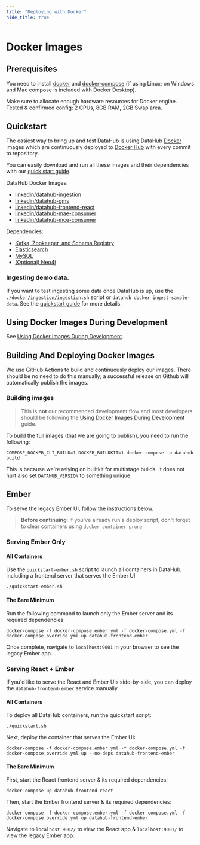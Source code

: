 ```yaml
---
title: "Deploying with Docker"
hide_title: true
---
```


# Docker Images

## Prerequisites
You need to install [docker](https://docs.docker.com/install/) and
[docker-compose](https://docs.docker.com/compose/install/) (if using Linux; on Windows and Mac compose is included with
Docker Desktop).

Make sure to allocate enough hardware resources for Docker engine. Tested & confirmed config: 2 CPUs, 8GB RAM, 2GB Swap
area.

## Quickstart

The easiest way to bring up and test DataHub is using DataHub [Docker](https://www.docker.com) images 
which are continuously deployed to [Docker Hub](https://hub.docker.com/u/linkedin) with every commit to repository.

You can easily download and run all these images and their dependencies with our
[quick start guide](../docs/quickstart.md).

DataHub Docker Images:

* [linkedin/datahub-ingestion](https://hub.docker.com/r/linkedin/datahub-ingestion)
* [linkedin/datahub-gms](https://cloud.docker.com/repository/docker/linkedin/datahub-gms/)
* [linkedin/datahub-frontend-react](https://cloud.docker.com/repository/docker/linkedin/datahub-frontend-react/)
* [linkedin/datahub-mae-consumer](https://cloud.docker.com/repository/docker/linkedin/datahub-mae-consumer/)
* [linkedin/datahub-mce-consumer](https://cloud.docker.com/repository/docker/linkedin/datahub-mce-consumer/)

Dependencies:
* [Kafka, Zookeeper, and Schema Registry](kafka-setup)
* [Elasticsearch](elasticsearch-setup)
* [MySQL](mysql)
* [(Optional) Neo4j](neo4j)

### Ingesting demo data.

If you want to test ingesting some data once DataHub is up, use the `./docker/ingestion/ingestion.sh` script or `datahub docker ingest-sample-data`. See the [quickstart guide](../docs/quickstart.md) for more details.

## Using Docker Images During Development

See [Using Docker Images During Development](../docs/docker/development.md).

## Building And Deploying Docker Images

We use GitHub Actions to build and continuously deploy our images. There should be no need to do this manually; a
successful release on Github will automatically publish the images.

### Building images

> This is **not** our recommended development flow and most developers should be following the
> [Using Docker Images During Development](../docs/docker/development.md) guide.

To build the full images (that we are going to publish), you need to run the following:

```
COMPOSE_DOCKER_CLI_BUILD=1 DOCKER_BUILDKIT=1 docker-compose -p datahub build
```

This is because we're relying on builtkit for multistage builds. It does not hurt also set `DATAHUB_VERSION` to
something unique.

## Ember
To serve the legacy Ember UI, follow the instructions below.

> **Before continuing**: If you've already run a deploy script, don't forget to clear containers using `docker container prune`

### Serving Ember Only

#### All Containers 

Use the `quickstart-ember.sh` script to launch all containers in DataHub, including a frontend server that serves the Ember UI
```
./quickstart-ember.sh
```

#### The Bare Minimum
Run the following command to launch only the Ember server and its required dependencies

```
docker-compose -f docker-compose.ember.yml -f docker-compose.yml -f docker-compose.override.yml up datahub-frontend-ember
```

Once complete, navigate to `localhost:9001` in your browser to see the legacy Ember app.

### Serving React + Ember
If you'd like to serve the React and Ember UIs side-by-side, you can deploy the `datahub-frontend-ember` service manually.

#### All Containers

To deploy all DataHub containers, run the quickstart script:
```
./quickstart.sh
```

Next, deploy the container that serves the Ember UI:

```
docker-compose -f docker-compose.ember.yml -f docker-compose.yml -f docker-compose.override.yml up --no-deps datahub-frontend-ember
```

#### The Bare Minimum
First, start the React frontend server & its required dependencies:

```
docker-compose up datahub-frontend-react
```

Then, start the Ember frontend server & its required dependencies: 
```
docker-compose -f docker-compose.ember.yml -f docker-compose.yml -f docker-compose.override.yml up datahub-frontend-ember
```

Navigate to `localhost:9002/` to view the React app & `localhost:9001/` to view the legacy Ember app. 

